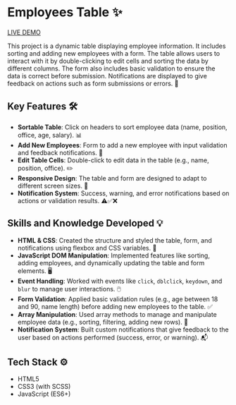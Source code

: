 # Employees Table ✨

[LIVE DEMO](https://nadiiabulmak.github.io/js_table_app/)

This project is a dynamic table displaying employee information. It includes sorting and adding new employees with a form. The table allows users to interact with it by double-clicking to edit cells and sorting the data by different columns. The form also includes basic validation to ensure the data is correct before submission. Notifications are displayed to give feedback on actions such as form submissions or errors. 🌟

## Key Features 🛠️
- **Sortable Table**: Click on headers to sort employee data (name, position, office, age, salary). 📊
- **Add New Employees**: Form to add a new employee with input validation and feedback notifications. 📝
- **Edit Table Cells**: Double-click to edit data in the table (e.g., name, position, office). ✏️
- **Responsive Design**: The table and form are designed to adapt to different screen sizes. 📱
- **Notification System**: Success, warning, and error notifications based on actions or validation results. ⚠️✅❌

## Skills and Knowledge Developed 💡
- **HTML & CSS**: Created the structure and styled the table, form, and notifications using flexbox and CSS variables. 🎨
- **JavaScript DOM Manipulation**: Implemented features like sorting, adding employees, and dynamically updating the table and form elements. 🖥️
- **Event Handling**: Worked with events like `click`, `dblclick`, `keydown`, and `blur` to manage user interactions. 🖱️
- **Form Validation**: Applied basic validation rules (e.g., age between 18 and 90, name length) before adding new employees to the table. ✅
- **Array Manipulation**: Used array methods to manage and manipulate employee data (e.g., sorting, filtering, adding new rows). 📑
- **Notification System**: Built custom notifications that give feedback to the user based on actions performed (success, error, or warning). 📬

## Tech Stack ⚙️
- HTML5
- CSS3 (with SCSS)
- JavaScript (ES6+)
